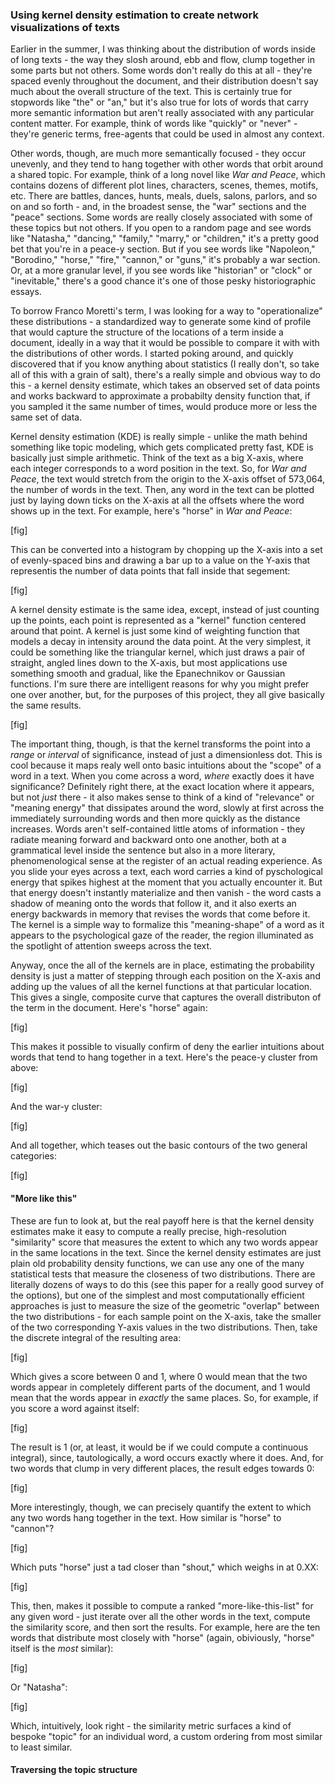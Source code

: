 ### Using kernel density estimation to create network visualizations of texts

Earlier in the summer, I was thinking about the distribution of words inside of long texts - the way they slosh around, ebb and flow, clump together in some parts but not others. Some words don't really do this at all - they're spaced evenly throughout the document, and their distribution doesn't say much about the overall structure of the text. This is certainly true for stopwords like "the" or "an," but it's also true for lots of words that carry more semantic information but aren't really associated with any particular content matter. For example, think of words like "quickly" or "never" - they're generic terms, free-agents that could be used in almost any context.

Other words, though, are much more semantically focused - they occur unevenly, and they tend to hang together with other words that orbit around a shared topic. For example, think of a long novel like _War and Peace_, which contains dozens of different plot lines, characters, scenes, themes, motifs, etc. There are battles, dances, hunts, meals, duels, salons, parlors, and so on and so forth - and, in the broadest sense, the "war" sections and the "peace" sections. Some words are really closely associated with some of these topics but not others. If you open to a random page and see words like "Natasha," "dancing," "family," "marry," or "children," it's a pretty good bet that you're in a peace-y section. But if you see words like "Napoleon," "Borodino," "horse," "fire," "cannon," or "guns," it's probably a war section. Or, at a more granular level, if you see words like "historian" or "clock" or "inevitable," there's a good chance it's one of those pesky historiographic essays.

To borrow Franco Moretti's term, I was looking for a way to "operationalize" these distributions - a standardized way to generate some kind of profile that would capture the structure of the locations of a term inside a document, ideally in a way that it would be possible to compare it with with the distributions of other words. I started poking around, and quickly discovered that if you know anything about statistics (I really don't, so take all of this with a grain of salt), there's a really simple and obvious way to do this - a kernel density estimate, which takes an observed set of data points and works backward to approximate a probabilty density function that, if you sampled it the same number of times, would produce more or less the same set of data.

Kernel density estimation (KDE) is really simple - unlike the math behind something like topic modeling, which gets complicated pretty fast, KDE is basically just simple arithmetic. Think of the text as a big X-axis, where each integer corresponds to a word position in the text. So, for _War and Peace_, the text would stretch from the origin to the X-axis offset of 573,064, the number of words in the text. Then, any word in the text can be plotted just by laying down ticks on the X-axis at all the offsets where the word shows up in the text. For example, here's "horse" in _War and Peace_:

[fig]

This can be converted into a histogram by chopping up the X-axis into a set of evenly-spaced bins and drawing a bar up to a value on the Y-axis that representis the number of data points that fall inside that segement:

[fig]

A kernel density estimate is the same idea, except, instead of just counting up the points, each point is represented as a "kernel" function centered around that point. A kernel is just some kind of weighting function that models a decay in intensity around the data point. At the very simplest, it could be something like the triangular kernel, which just draws a pair of straight, angled lines down to the X-axis, but most applications use something smooth and gradual, like the Epanechnikov or Gaussian functions. I'm sure there are intelligent reasons for why you might prefer one over another, but, for the purposes of this project, they all give basically the same results.

[fig]

The important thing, though, is that the kernel transforms the point into a _range_ or _interval_ of significance, instead of just a dimensionless dot. This is cool because it maps realy well onto basic intuitions about the "scope" of a word in a text. When you come across a word, _where_ exactly does it have significance? Definitely right there, at the exact location where it appears, but not _just_ there - it also makes sense to think of a kind of "relevance" or "meaning energy" that dissipates around the word, slowly at first across the immediately surrounding words and then more quickly as the distance increases. Words aren't self-contained little atoms of information - they radiate meaning forward and backward onto one another, both at a grammatical level inside the sentence but also in a more literary, phenomenological sense at the register of an actual reading experience. As you slide your eyes across a text, each word carries a kind of pyschological energy that spikes highest at the moment that you actually encounter it. But that energy doesn't instantly materialize and then vanish - the word casts a shadow of meaning onto the words that follow it, and it also exerts an energy backwards in memory that revises the words that come before it. The kernel is a simple way to formalize this "meaning-shape" of a word as it appears to the psychological gaze of the reader, the region illuminated as the spotlight of attention sweeps across the text.

Anyway, once the all of the kernels are in place, estimating the probability density is just a matter of stepping through each position on the X-axis and adding up the values of all the kernel functions at that particular location. This gives a single, composite curve that captures the overall distributon of the term in the document. Here's "horse" again:

[fig]

This makes it possible to visually confirm of deny the earlier intuitions about words that tend to hang together in a text. Here's the peace-y cluster from above:

[fig]

And the war-y cluster:

[fig]

And all together, which teases out the basic contours of the two general categories:

[fig]

#### "More like this"

These are fun to look at, but the real payoff here is that the kernel density estimates make it easy to compute a really precise, high-resolution "similarity" score that measures the extent to which any two words appear in the same locations in the text. Since the kernel density estimates are just plain old probability density functions, we can use any one of the many statistical tests that measure the closeness of two distributions. There are literally dozens of ways to do this (see this paper for a really good survey of the options), but one of the simplest and most computationally efficient approaches is just to measure the size of the geometric "overlap" between the two distributions - for each sample point on the X-axis, take the smaller of the two corresponding Y-axis values in the two distributions. Then, take the discrete integral of the resulting area:

[fig]

Which gives a score between 0 and 1, where 0 would mean that the two words appear in completely different parts of the document, and 1 would mean that the words appear in _exactly_ the same places. So, for example, if you score a word against itself:

[fig]

The result is 1 (or, at least, it would be if we could compute a continuous integral), since, tautologically, a word occurs exactly where it does. And, for two words that clump in very different places, the result edges towards 0:

[fig]

More interestingly, though, we can precisely quantify the extent to which any two words hang together in the text. How similar is "horse" to "cannon"?

[fig]

Which puts "horse" just a tad closer than "shout," which weighs in at 0.XX:

[fig]

This, then, makes it possible to compute a ranked "more-like-this-list" for any given word - just iterate over all the other words in the text, compute the similarity score, and then sort the results. For example, here are the ten words that distribute most closely with "horse" (again, obiviously, "horse" itself is the _most_ similar):

[fig]

Or "Natasha":

[fig]

Which, intuitively, look right - the similarity metric surfaces a kind of bespoke "topic" for an individual word, a custom ordering from most similar to least similar.

#### Traversing the topic structure
